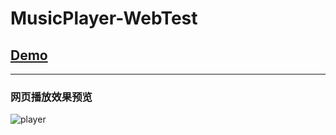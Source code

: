 # MusicPlayer-WebTest
## [Demo](http://cwuc.cc/music)
----------

### 网页播放效果预览
![player](http://cwuc.cc/static/images/musicview.png)
